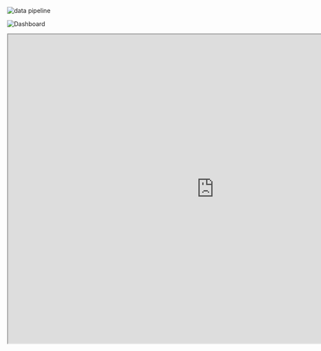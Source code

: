 ![data pipeline](https://github.com/jaskeerat8/chatstat/assets/32131898/ccfac041-317a-47ec-9041-67593aef6d11)

![Dashboard](https://github.com/jaskeerat8/chatstat/assets/32131898/28f3785a-5c40-4a06-9b4d-d9850709364f)


<iframe
    width="960"
    height="720"
    src="https://us-east-1.quicksight.aws.amazon.com/sn/embed/share/accounts/003440440646/dashboards/68c1cb88-38ef-449f-a450-785678b35091?directory_alias=chatstat">
</iframe>
